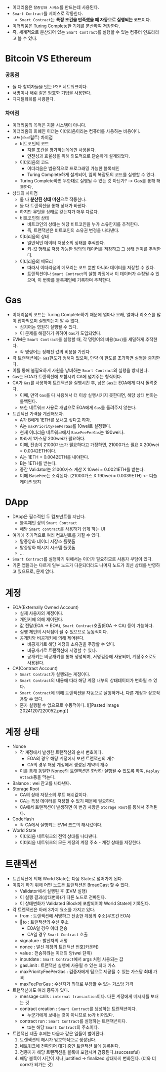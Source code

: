 - 이더리움은 `탈중앙화 서비스`를 만드는데 사용된다.
- `Smart Contract`를 베이스로 작동한다.
	- `Smart Contract`는 **특정 조건을 만족했을 때 자동으로 실행되는 코드**이다.
- 이더리움은 Turing Complete한 기계를 분산하여 저장한다.
- 즉, 세계적으로 분산되어 있는 `Smart Contract`를 실행할 수 있는 컴퓨터 인프라라고 볼 수 있다.
# Bitcoin VS Ethereum
### 공통점
- 둘 다 참여자들을 잇는 P2P 네트워크이다.
- 서명이나 해쉬 같은 암호화 기법을 사용한다.
- 디지털화폐를 사용한다.
### 차이점
- 이더리움의 목적은 지불 시스템이 아니다.
- 이더리움의 화폐인 이더는 이더리움이라는 컴퓨터를 사용하는 비용이다.
- 코드(스크립트) 차이점
	- 비트코인의 코드
		- 지불 조건을 평가하는데에만 사용된다.
		- 안전성과 효율성을 위해 의도적으로 단순하게 설계되었다.
	- 이더리움의 코드
		- 이더리움은 범용적으로 프로그래밍 가능한 블록체인
		- Turing Complete하게 설계되어, 임의 복잡도의 코드를 실행할 수 있다.
	- Turing Complete하면 무한대로 실행될 수 있는 것 아닌가? -> Gas를 통해 해결한다.
- 상태의 차이점
	- 둘 다 **분산된 상태 머신**으로 작동한다.
	- 둘 다 트랜잭션을 통해 상태가 바뀐다.
	- 하지만 무엇을 상태로 갖는지가 매우 다르다.
	- 비트코인의 상태
		- 비트코인의 상태는 해당 비트코인을 누가 소유한지를 추적한다.
		- 즉, 트랜잭션은 비트코인의 소유권 변경을 나타낸다.
	- 이더리움의 상태
		- 일반적인 데이터 저장소의 상태를 추적한다.
		- 키-값 형태로 저장 가능한 임의의 데이터를 저장하고 그 상태 전이를 추적한다.
	- 이더리움의 메모리
		- 따라서 이더리움의 메모리는 코드 뿐만 아니라 데이터를 저장할 수 있다.
		- 트랜잭션이나 `Smart Contract`의 실행 과정에서 이 데이터가 수정될 수 있으며, 이 변화를 블록체인에 기록하며 추적한다.
# Gas
- 이더리움의 코드는 Turing Complete하기 때문에 얼마나 오래, 얼마나 리소스를 많이 잡아먹으며 실행되는지 알 수 없다.
	- 심지어는 영원히 실행될 수 있다.
	- 이 문제를 해결하기 위하여 `Gas`가 도입되었다.
- EVM은 `Smart Contract`를 실행할 때, 각 명령어의 비용(`Gas`)를 세밀하게 추적한다.
	- 각 명령어는 정해진 값의 비용을 가진다.
- 각 트랜잭션에는 `Gas`한도가 정해져 있으며, 만약 이 한도를 초과하면 실행을 중지한다.
- 이를 통해 불필요하게 자원을 낭비하는 `Smart Contract`의 실행을 방지한다.
- `Gas`는 EOA가 트랜잭션에 포함시켜 CA에 넘겨주는 형식이다.
- CA가 `Gas`를 사용하며 트랜잭션을 실행시킨 후, 남은 `Gas`는 EOA에게 다시 돌려준다.
	- 이때, 만약 `Gas`를 다 사용해서 더 이상 실행시키지 못한다면, 해당 상태 변화는 롤백된다.
	- 또한 네트워크 사용료 개념으로 EOA에게 `Gas`를 돌려주지 않는다.
- 트랜잭션 가격을 계산해보자.
	- A가 B에게 1ETH를 보내고 싶다고 하자.
	- A는 `maxPriorityFeePerGas`를 10wei로 설정했다.
	- 현재 이더리움 네트워크에서 `BaseFeePerGas`는 190wei다.
	- 따라서 1가스당 200wei가 필요하다.
	- 이때, 전송이 21000가스가 필요하다고 가정하면, 21000가스 필요 X 200wei = 0.0042ETH이다.
	- A는 1ETH + 0.0042ETH를 내야한다.
	- B는 1ETH를 받는다.
	- 중간 Validator는 21000가스 계산 X 10wei = 0.0021ETH를 받는다.
	- 이때 BaseFee는 소각된다. (21000가스 X 190wei = 0.0039ETH) <- 디플레이션 방지
# DApp
- DApp은 필수적인 두 컴포넌트를 지닌다.
	- 블록체인 상의 `Smart Contract`
	- 해당 `Smart contract`를 사용하기 쉽게 하는 UI
- 여기에 추가적으로 여러 컴포넌트를 가질 수 있다.
	- 탈중앙화 데이터 저장소 플랫폼
	- 탈중앙화 메시지 시스템 플랫폼
	- ...
- `Smart Contract`를 실행하기 위해서는 이더가 필요하므로 사용자 부담이 있다.
- 기존 앱들과는 다르게 일부 노드가 다운되더라도 나머지 노드가 최신 상태를 반영하고 있으므로, 문제 없다.
# 계정
- EOA(Externally Owned Account)
	- 실제 사용자의 계정이다.
	- 개인키에 의해 제어된다.
	- 값 전달(EOA -> EOA), `Smart Contract`호출(EOA -> CA) 등이 가능하다.
	- 실행 체인의 시작점이 될 수 있으므로 능동적이다.
	- 공개키와 비공개키에 의해 제어된다.
		- 비공개키로 해당 계정의 소유권을 주장할 수 있다.
		- 비공개키로 트랜잭션에 서명할 수 있다.
		- 공개키는 비공개키를 통해 생성되며, 서명검증에 사용되며, 계정주소로도 사용된다.
- CA(Contract Account)
	- `Smart Contract`가 실행되는 계정이다.
	- `Smart Contract`의 내용에 따라 해당 계정 내부의 상태데이터가 변화될 수 있다.
	- `Smart Contract`에 의해 트랜잭션을 자동으로 실행하거나, 다른 계정과 상호작용할 수 있다.
	- 혼자 실행될 수 없으므로 수동적이다.
![[Pasted image 20241207220052.png]]
# 계정 상태
- Nonce
	- 각 계정에서 발생한 트랜잭션의 순서 번호이다.
		- EOA의 경우 해당 계정에서 보낸 트랜잭션의 개수
		- CA의 경우 해당 계정에서 생성된 계약의 개수
	- 이를 통해 동일한 Nonce의 트랜잭션은 한번만 실행될 수 있도록 하여, `Replay Attack`등을 막는다.
- Balance : wei 잔고를 나타낸다.
- Storage Root
	- CA의 상태 저장소의 루트 해쉬값이다.
	- CA는 특정 데이터를 저장할 수 있기 때문에 필요하다.
	- CA에서 트랜잭션이 발생하면 이 변경 사항은 `Storage Root`를 통해서 추적된다.
- CodeHash
	- 각 CA에서 실행되는 EVM 코드의 해시값이다.
- World State
	- 이더리움 네트워크의 전역 상태를 나타낸다.
	- 이더리움 네트워크의 모든 계정의 계정 주소 - 계정 상태를 저장한다.
# 트랜잭션
- 트랜잭션에 의해 World State는 다음 State로 넘어가게 된다.
- 이렇게 하기 위해 어떤 노드든 트랜잭션은 BroadCast 할 수 있다.
	- Validator에서 실행된 후 (EVM 실행)
	- 이 실행 결과(상태변화)가 다른 노드로 전파된다.
	- 이 상태변화가 Validated Block에 포함되어야 World State에 기록된다.
- 각 트랜잭션은 아래 3가지 요소를 가지고 있다.
	- from : 트랜잭션에 서명하고 전송한 계정의 주소(무조건 EOA)
	- to : 트랜잭션의 수신 주소
		- EOA일 경우 이더 전송
		- CA일 경우 `Smart Contract` 호출
	- signature : 발신자의 서명
	- nonce : 발신 계정의 트랜잭션 번호(카운터)
	- value : 전송하려는 이더의 양(wei 단위)
	- inputdate : `Smart Contract`에서 args 처럼 사용되는 값
	- gasLimit : 트랜잭션 실행에 사용될 수 있는 최대 가스
	- maxPriorityFeePerGas : 검증자에게 팁으로 제공될 수 있는 가스당 최대 가격
	- maxFeePerGas : 수신자가 최대로 부담할 수 있는 가스당 가격
- 트랜잭션에도 여러 종류가 있다.
	- message calls : `internal transaction`이다. 다른 계정에게 메시지를 보내는 것
	- contract creation : `Smart Contract`를 생성하는 트랜잭션이다.
		- 누군가에게 보내는 것이 아니므로 to가 비어있다.
	- contract run : `Smart Contract`를 실행하는 트랜잭션이다.
		- to는 해당 `Smart Contract`의 주소이다.
- 트랜잭션 제출 후에는 다음과 같은 일들이 벌어진다.
	1. 트랜잭션의 해시가 암호학적으로 생성된다.
	2. 네트워크에 전파되어 대기 중인 트랜잭션 풀에 등록된다.
	3. 검증자가 해당 트랜잭션을 블록에 포함시켜 검증된다.(successful)
	4. 해당 블록이 시간이 지나 justified -> finalized 상태까지 변화된다. (더욱 더 core가 되가는 것)